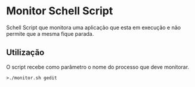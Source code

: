 # Monitor Schell Script
Schell Script que monitora uma aplicação que esta em execução e não permite que a mesma fique parada.

## Utilização
O script recebe como parâmetro o nome do processo que deve monitorar.
```
>./monitor.sh gedit
```
